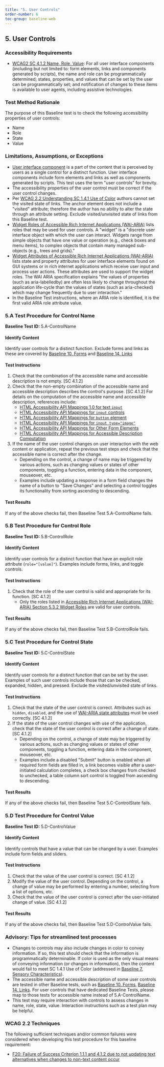 ```yaml
---
title: "5. User Controls"
order-number: 6
toc-group: baseline-web
---
```

## 5. User Controls

### Accessibility Requirements

-   [WCAG2 SC 4.1.2 Name, Role, Value](https://www.w3.org/WAI/WCAG22/Understanding/name-role-value): For all user interface components (including but not limited to: form elements, links and components generated by scripts), the name and role can be programmatically determined; states, properties, and values that can be set by the user can be programmatically set; and notification of changes to these items is available to user agents, including assistive technologies.

### Test Method Rationale

The purpose of this Baseline test is to check the following accessibility properties of user controls:
-   Name
-   Role
-   State 
-   Value

### Limitations, Assumptions, or Exceptions

-   [User interface component](https://www.w3.org/TR/WCAG22/#dfn-user-interface-components) is a part of the content that is perceived by users as a single control for a distinct function. User interface components include form elements and links as well as components generated by scripts. This test uses the term "user controls" for brevity.
-   The accessibility properties of the user control must be correct if the user control changes.
-   Per [WCAG 2.2 Understanding SC 1.4.1 Use of Color](https://www.w3.org/WAI/WCAG22/Understanding/use-of-color) authors cannot set the visited state of links. The anchor element does not include a "visited" attribute; therefore the author has no ability to alter the state through an attribute setting. Exclude visited/unvisited state of links from this Baseline test.
-   [Widget Roles of Accessible Rich Internet Applications (WAI-ARIA)](https://www.w3.org/TR/wai-aria/#widget_roles) lists roles that may be used for user controls. A "widget" is a "discrete user interface object with which the user can interact. Widgets range from simple objects that have one value or operation (e.g., check boxes and menu items), to complex objects that contain many managed sub-objects (e.g., trees and grids)."
-   [Widget Attributes of Accessible Rich Internet Applications (WAI-ARIA)](https://www.w3.org/TR/wai-aria/#attrs_widgets) lists state and property attributes for user interface elements found on GUI systems or in rich internet applications which receive user input and process user actions. These attributes are used to support the widget roles. The WAI ARIA specification explains "the values of properties (such as aria-labelledby) are often less likely to change throughout the application life-cycle than the values of states (such as aria-checked) which may change frequently due to user interaction." 
-   In the Baseline Test instructions, where an ARIA role is identified, it is the first valid ARIA role attribute value.

### 5.A Test Procedure for Control Name

**Baseline Test ID:** 5.A-ControlName

#### Identify Content

<p id="5aIC">

Identify user controls for a distinct function. Exclude forms and links as these are covered by [Baseline 10. Forms](https://ictbaseline.access-board.gov/web-baselines/10Forms/) and [Baseline 14. Links](https://ictbaseline.access-board.gov/web-baselines/14Links/)

#### Test Instructions
<ol id="5aTI">
	<li id="5aTI-1">Check that the combination of the accessible name and accessible description is not empty. [SC 4.1.2]</li>
    <li id="5aTI-2">Check that the non-empty combination of the accessible name and accessible description describes the control's purpose. [SC 4.1.2]  For details on the computation of the accessible name and accessible description, references include:
		<ul>
			<li><a href="https://www.w3.org/TR/html-aam-1.0/#input-type-text-input-type-password-input-type-number-input-type-search-input-type-tel-input-type-email-input-type-url-and-textarea-element-accessible-name-computation" target="_blank" rel="noopener">HTML Accessibility API Mappings 1.0 for text <code>input</code></a></li>
			<li><a href="https://www.w3.org/TR/html-aam-1.0/#input-type-button-input-type-submit-and-input-type-reset-accessible-name-computation" target="_blank" rel="noopener">HTML Accessibility API Mappings for <code>input</code> controls</a></li>
			<li><a href="https://www.w3.org/TR/html-aam-1.0/#button-element-accessible-name-computation" target="_blank" rel="noopener">HTML Accessibility API Mappings for <code>button</code> element</a></li>
			<li><a href="https://www.w3.org/TR/html-aam-1.0/#input-type-image-accessible-name-computation" target="_blank" rel="noopener">HTML Accessibility API Mappings for <code>input type="image"</code></a></li>
			<li><a href="https://www.w3.org/TR/html-aam-1.0/#other-form-elements-accessible-name-computation" target="_blank" rel="noopener">HTML Accessibility API Mappings for Other Form Elements</a></li>
			<li><a href="https://www.w3.org/TR/html-aam-1.0/#accdesc-computation" target="_blank" rel="noopener">HTML Accessibility API Mappings for Accessible Description Computation</a></li>
		</ul>
	</li>
	<li id="5aTI-3">If the name of the user control changes on user interaction with the web content or application, repeat the previous test steps and check that the accessible name is correct after the change.
		<ul>
			<li>Depending on the control, a change of name may be triggered by various actions, such as changing values or states of other components, toggling a function, entering data in the component, mouseover, etc.</li>
	  		<li>Examples include updating a response in a form field changes the name of a button to "Save Changes" and selecting a control toggles its functionality from sorting ascending to descending.</li>
	  </ul>
	</li>
</ol>

#### Test Results

<p id="5aTR">If any of the above checks fail, then Baseline Test 5.A-ControlName fails.</p>

### 5.B Test Procedure for Control Role

**Baseline Test ID:** 5.B-ControlRole

#### Identify Content
<p id="5bIC">Identify user controls for a distinct function that have an explicit role attribute (<code>role="[value]"</code>). Examples include forms, links, and toggle controls.</p>

#### Test Instructions
<ol id="5bcTI">
	<li id="5bTI-1">Check that the role of the user control is valid and appropriate for its function. [SC 4.1.2]
		<ul>
			<li>Only the roles listed in <a href="https://www.w3.org/TR/wai-aria/#widget_roles">Accessible Rich Internet Applications (WAI-ARIA) Section 5.3.2 Widget Roles</a> are valid for user controls.</li>
		</ul>
	</li>
</ol>

#### Test Results

<p id="5bTR">If any of the above checks fail, then Baseline Test 5.B-ControlRole fails.</p>

### 5.C Test Procedure for Control State

**Baseline Test ID:** 5.C-ControlState

#### Identify Content
<p id="5cIC">Identify user controls for a distinct function that can be set by the user. Examples of such user controls include those that can be checked, expanded, hidden, and pressed. Exclude the visited/unvisited state of links.</p>

#### Test Instructions
<ol id="5cTI">
	<li id="5cTI-1">Check that the state of the user control is correct. Attributes such as <code>hidden</code>, <code>disabled</code>, and the use of <a href="https://www.w3.org/TR/wai-aria/#attrs_widgets">WAI-ARIA state attributes</a> must be used correctly. [SC 4.1.2]</li>
	<li id="5cTI-2">If the state of the user control changes with use of the application, check that the state of the user control is correct after a change of state. [SC 4.1.2]
		<ul>
			<li>Depending on the control, a change of state may be triggered by various actions, such as changing values or states of other components, toggling a function, entering data in the component, mouseover, etc.</li>
			<li>Examples include a disabled "Submit" button is enabled when all required form fields are filled in, a link becomes visible after a user-initiated calculation completes, a check box changes from checked to unchecked, a table column sort control is toggled from ascending to descending.</li>
		</ul>
	</li>
</ol>

#### Test Results

<p id="5cTR">If any of the above checks fail, then Baseline Test 5.C-ControlState fails.</p>

### 5.D Test Procedure for Control Value

**Baseline Test ID:** 5.D-ControlValue

#### Identify Content
<p id="5dIC">Identify controls that have a value that can be changed by a user. Examples include form fields and sliders.</p>

#### Test Instructions
<ol id="5dTI">
	<li id="5dTI-1">Check that the value of the user control is correct. [SC 4.1.2]</li>
	<li id="5dTI-2">Modify the value of the user control. Depending on the control, a change of value may be performed by entering a number, selecting from a list of options, etc.</li>
	<li id="5dTI-3">Check that the value of the user control is correct after the user-initiated change of value. [SC 4.1.2]</li>
</ol>

#### Test Results

<p id="5dTR">If any of the above checks fail, then Baseline Test 5.D-ControlValue fails.</p>

### Advisory: Tips for streamlined test processes

- Changes to controls may also include changes in color to convey information. If so, this test should check that the information is programmatically determinable. If color is used as the only visual means of conveying information (or changes in information), then the content would fail to meet SC 1.4.1 Use of Color (addressed in [Baseline 7. Sensory Characteristics](https://ictbaseline.access-board.gov/web-baselines/07Sensory/)).
- The accessible name and accessible description of some user controls are tested in other Baseline tests, such as [Baseline 10. Forms](https://ictbaseline.access-board.gov/web-baselines/10Forms/), [Baseline 14. Links](https://ictbaseline.access-board.gov/web-baselines/14Links/). For user controls that have dedicated Baseline Tests, please map to those tests for accessible name instead of 5.A-ControlName. 
- This test may require interaction with controls to assess changes in name, role, state, value. Interaction instructions such as a test plan may be helpful.

### WCAG 2.2 Techniques
The following sufficient techniques and/or common failures were considered when developing this test procedure for this baseline requirement:
- [F20: Failure of Success Criterion 1.1.1 and 4.1.2 due to not updating text alternatives when changes to non-text content occur](https://www.w3.org/WAI/WCAG22/Techniques/failures/F20)
